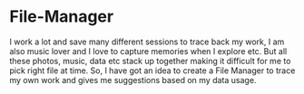 # File-Manager
I work a lot and save many different sessions to trace back my work, I am also music lover and I love to capture memories when I explore etc. But all these photos, music, data etc stack up together making it difficult for me to pick right file at time. So, I have got an idea to create a File Manager to trace my own work and gives me suggestions based on my data usage.
